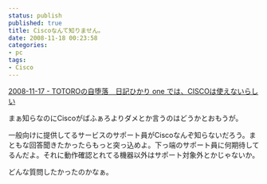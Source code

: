 ```yaml
---
status: publish
published: true
title: Ciscoなんて知りません。
date: 2008-11-18 00:23:58
categories:
- pc
tags:
- Cisco
---
```

<a href="http://d.hatena.ne.jp/magisystem/20081117#1226899540">2008-11-17 - TOTOROの自堕落　日記ひかり one では、CISCOは使えないらしい</a>

まぁ知らなのにCiscoがばふぁろよりダメとか言うのはどうかとおもうが。

一般向けに提供してるサービスのサポート員がCiscoなんぞ知らないだろう。まともな回答聞きたかったらもっと突っ込めよ。下っ端のサポート員に何期待してるんだよ。それに動作確認とれてる機器以外はサポート対象外とかじゃないか。

どんな質問したかったのかなぁ。
